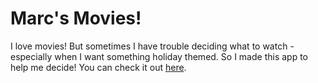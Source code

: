 #  Marc's Movies!
I love movies! But sometimes I have trouble deciding what to watch - especially when I want something holiday themed. So I made this app to help me decide! You can check it out [here](https://mblumberg93.github.io/marcs-movies/).
